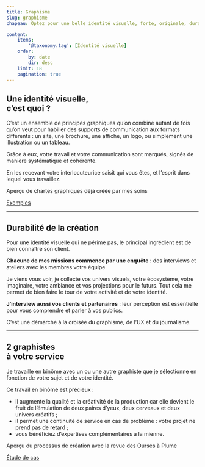 ```yaml
---
title: Graphisme
slug: graphisme
chapeau: Optez pour une belle identité visuelle, forte, originale, durable et dessinée ! <br>Mes spécialités : la refonte de votre site web et la création de vos documents imprimés.

content:
    items:
        '@taxonomy.tag': [Identité visuelle]
    order:
        by: date
        dir: desc
    limit: 18
    pagination: true
---
```


## Une identité visuelle, <br>c’est quoi ?

C’est un ensemble de principes graphiques qu’on combine autant de fois qu’on veut pour habiller des supports de communication aux formats différents : un site, une brochure, une affiche, un logo, ou simplement une illustration ou un tableau.

Grâce à eux, votre travail et votre communication sont marqués, signés de manière systématique et cohérente. 

En les recevant votre interlocuteurice saisit qui vous êtes, et l’esprit dans lequel vous travaillez.

<div class="message is-warning mt-5">
<div class="message-body">
<p>Aperçu de chartes graphiques déjà créée par mes soins</p>
<a class="bouton" href="https://www.dropbox.com/sh/gu2ot2dq5v8uz8q/AABLwzo1MabjufUL-dYcuslea?dl=0">Exemples</a>
</div>
</div>

---

## Durabilité de la création
Pour une identité visuelle qui ne périme pas, le principal ingrédient est de bien connaître son client. 

<div class="message is-success mt-5">
<div class="message-body">
<strong>Chacune de mes missions commence par une enquête</strong> : des interviews et ateliers avec les membres votre équipe.
</div>
</div>

Je viens vous voir, je collecte vos univers visuels, votre écosystème, votre imaginaire, votre ambiance et vos projections pour le futurs. Tout cela me permet de bien faire le tour de votre activité et de votre identité.

<div class="message is-success mt-5">
<div class="message-body">
<strong>J’interview aussi vos clients et partenaires</strong> : leur perception est essentielle pour vous comprendre et parler à vos publics.
</div>
</div>

C’est une démarche à la croisée du graphisme, de l’UX et du journalisme.

---

## 2 graphistes <br>à votre service
Je travaille en binôme avec un ou une autre graphiste que je sélectionne en fonction de votre sujet et de votre identité.

Ce travail en binôme est précieux :
* il augmente la qualité et la créativité de la production car elle devient le fruit de l’émulation de deux paires d’yeux, deux cerveaux et deux univers créatifs ;
* il permet une continuité de service en cas de problème : votre projet ne prend pas de retard ;
* vous bénéficiez d’expertises complémentaires à la mienne.

<div class="message is-warning mt-5">
<div class="message-body">
<p>Aperçu du processus de création avec la revue des Ourses à Plume</p>
<a class="bouton" href="https://magnad.blog/2019/12/06/retour-sur-une-mission-la-revue-des-ourses-a-plumes/">Étude de cas</a>
</div>
</div>




